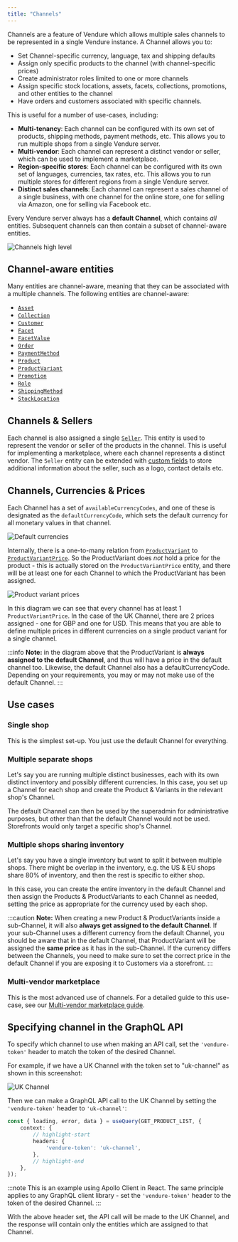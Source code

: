 ```yaml
---
title: "Channels"
---
```


Channels are a feature of Vendure which allows multiple sales channels to be represented in a single Vendure instance. A Channel allows you to:

* Set Channel-specific currency, language, tax and shipping defaults
* Assign only specific products to the channel (with channel-specific prices)
* Create administrator roles limited to one or more channels
* Assign specific stock locations, assets, facets, collections, promotions, and other entities to the channel
* Have orders and customers associated with specific channels.

This is useful for a number of use-cases, including:

- **Multi-tenancy**: Each channel can be configured with its own set of products, shipping methods, payment methods, etc. This
  allows you to run multiple shops from a single Vendure server.
- **Multi-vendor**: Each channel can represent a distinct vendor or seller, which can be used to implement a marketplace.
- **Region-specific stores**: Each channel can be configured with its own set of languages, currencies, tax rates, etc. This
  allows you to run multiple stores for different regions from a single Vendure server.
- **Distinct sales channels**: Each channel can represent a sales channel of a single business, with one channel for the online
  store, one for selling via Amazon, one for selling via Facebook etc.


Every Vendure server always has a **default Channel**, which contains _all_ entities. Subsequent channels can then contain a subset of channel-aware entities.

![Channels high level](./channels.webp)

## Channel-aware entities

Many entities are channel-aware, meaning that they can be associated with a multiple channels. The following entities are channel-aware:

- [`Asset`](/reference/typescript-api/entities/asset/)
- [`Collection`](/reference/typescript-api/entities/collection/)
- [`Customer`](/reference/typescript-api/entities/customer-group/)
- [`Facet`](/reference/typescript-api/entities/facet/)
- [`FacetValue`](/reference/typescript-api/entities/facet-value/)
- [`Order`](/reference/typescript-api/entities/order/)
- [`PaymentMethod`](/reference/typescript-api/entities/payment-method/)
- [`Product`](/reference/typescript-api/entities/product/)
- [`ProductVariant`](/reference/typescript-api/entities/product-variant/)
- [`Promotion`](/reference/typescript-api/entities/promotion/)
- [`Role`](/reference/typescript-api/entities/role/)
- [`ShippingMethod`](/reference/typescript-api/entities/shipping-method/)
- [`StockLocation`](/reference/typescript-api/entities/stock-location/)

## Channels & Sellers

Each channel is also assigned a single [`Seller`](/reference/typescript-api/entities/seller/). This entity is used to represent
the vendor or seller of the products in the channel. This is useful for implementing a marketplace, where each channel represents
a distinct vendor. The `Seller` entity can be extended with [custom fields](/guides/developer-guide/custom-fields/) to store additional information about the seller, such as a logo, contact details etc.

## Channels, Currencies & Prices

Each Channel has a set of `availableCurrencyCodes`, and one of these is designated as the `defaultCurrencyCode`, which sets the default currency for all monetary values in that channel.

![Default currencies](./default-currency.webp)

Internally, there is a one-to-many relation from [`ProductVariant`](/reference/typescript-api/entities/product-variant/) to [`ProductVariantPrice`](/reference/typescript-api/entities/product-variant-price). So the ProductVariant does _not_ hold a price for the product - this is actually stored on the `ProductVariantPrice` entity, and there will be at least one for each Channel to which the ProductVariant has been assigned.

![Product variant prices](./variant-prices.webp)

In this diagram we can see that every channel has at least 1 `ProductVariantPrice`. In the case of the UK Channel, there are 2 prices assigned - one for
GBP and one for USD. This means that you are able to define multiple prices in different currencies on a single product variant for a single channel.

:::info
**Note:** in the diagram above that the ProductVariant is **always assigned to the default Channel**, and thus will have a price in the default channel too. Likewise, the default Channel also has a defaultCurrencyCode. Depending on your requirements, you may or may not make use of the default Channel.
:::

## Use cases

### Single shop

This is the simplest set-up. You just use the default Channel for everything.

### Multiple separate shops

Let's say you are running multiple distinct businesses, each with its own distinct inventory and possibly different currencies. In this case, you set up a Channel for each shop and create the Product & Variants in the relevant shop's Channel.

The default Channel can then be used by the superadmin for administrative purposes, but other than that the default Channel would not be used. Storefronts would only target a specific shop's Channel.

### Multiple shops sharing inventory

Let's say you have a single inventory but want to split it between multiple shops. There might be overlap in the inventory, e.g. the US & EU shops share 80% of inventory, and then the rest is specific to either shop.

In this case, you can create the entire inventory in the default Channel and then assign the Products & ProductVariants to each Channel as needed, setting the price as appropriate for the currency used by each shop.

:::caution
**Note:** When creating a new Product & ProductVariants inside a sub-Channel, it will also **always get assigned to the default Channel**. If your sub-Channel uses a different currency from the default Channel, you should be aware that in the default Channel, that ProductVariant will be assigned the **same price** as it has in the sub-Channel. If the currency differs between the Channels, you need to make sure to set the correct price in the default Channel if you are exposing it to Customers via a storefront. 
:::

### Multi-vendor marketplace

This is the most advanced use of channels. For a detailed guide to this use-case, see our [Multi-vendor marketplace guide](/guides/how-to/multi-vendor-marketplaces/).


## Specifying channel in the GraphQL API

To specify which channel to use when making an API call, set the `'vendure-token'` header to match the token of the desired Channel.

For example, if we have a UK Channel with the token set to "uk-channel" as shown in this screenshot:

![UK Channel](./channel-token.webp)

Then we can make a GraphQL API call to the UK Channel by setting the `'vendure-token'` header to `'uk-channel'`:

```ts title="GraphQL API call to UK Channel"
const { loading, error, data } = useQuery(GET_PRODUCT_LIST, {
    context: {
        // highlight-start
        headers: {
            'vendure-token': 'uk-channel',
        },
        // highlight-end
    },
});
```

:::note
This is an example using Apollo Client in React. The same principle applies to any GraphQL client library - set the `'vendure-token'` header to the token of the desired Channel.
:::

With the above header set, the API call will be made to the UK Channel, and the response will contain only the entities which are assigned to that Channel.

